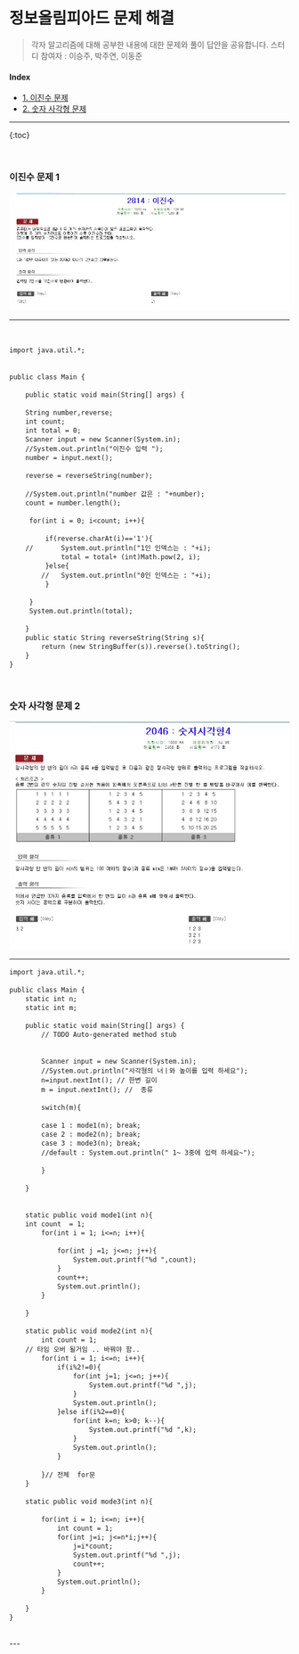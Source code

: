 # 정보올림피아드 문제 해결

> 각자 알고리즘에 대해 공부한 내용에 대한 문제와 풀이 답안을 공유합니다. 
> 스터디 참여자 : 이승주, 박주연, 이동준

#### Index
* [1. 이진수 문제](#ch-1)
* [2. 숫자 사각형 문제](#ch-2)

---

{:toc}


<br/>

### 이진수 문제 <a id="ch-1">1</a>
![사진](https://github.com/poketred12/AlgorithmSolution/blob/master/study_img/%EC%9D%B4%EC%A7%84%EC%88%98%EB%AC%B8%EC%A0%9C_2814.JPG?raw=true)

---

<br/>

```
import java.util.*;
 
 
public class Main {
     
    public static void main(String[] args) {
     
    String number,reverse;
    int count;
    int total = 0;
    Scanner input = new Scanner(System.in);
    //System.out.println("이진수 입력 "); 
    number = input.next();
     
    reverse = reverseString(number);
     
    //System.out.println("number 값은 : "+number);
    count = number.length();
      
     for(int i = 0; i<count; i++){
         
         if(reverse.charAt(i)=='1'){
    //       System.out.println("1인 인덱스는 : "+i);
             total = total+ (int)Math.pow(2, i);
         }else{
        //   System.out.println("0인 인덱스는 : "+i);
         }
         
     }
     System.out.println(total);
         
    }
    public static String reverseString(String s){
        return (new StringBuffer(s)).reverse().toString();
    }
}
```

<br/>

### 숫자 사각형 문제 <a id="ch-2">2</a>
![사진](https://github.com/poketred12/AlgorithmSolution/blob/master/study_img/%EC%88%AB%EC%9E%90%EC%82%AC%EA%B0%81%ED%98%95_2046.JPG?raw=true)

---

```
import java.util.*;
 
public class Main {
    static int n;
    static int m;
     
    public static void main(String[] args) {
        // TODO Auto-generated method stub
 
 
        Scanner input = new Scanner(System.in);
        //System.out.println("사각형의 너ㅣ와 높이를 입력 하세요");
        n=input.nextInt(); // 한변 길이
        m = input.nextInt(); //  종류
         
        switch(m){
         
        case 1 : mode1(n); break;
        case 2 : mode2(n); break;
        case 3 : mode3(n); break;
        //default : System.out.println(" 1~ 3중에 입력 하세요~");
         
        }
         
    }
         
 
    static public void mode1(int n){ 
    int count  = 1;
        for(int i = 1; i<=n; i++){
             
            for(int j =1; j<=n; j++){
                System.out.printf("%d ",count);
            }
            count++;
            System.out.println();
        }
         
    }
         
    static public void mode2(int n){
        int count = 1;
    // 타임 오버 될거임 .. 바꿔야 함..
        for(int i = 1; i<=n; i++){
            if(i%2!=0){
                for(int j=1; j<=n; j++){
                    System.out.printf("%d ",j);
                }
                System.out.println();
            }else if(i%2==0){
                for(int k=n; k>0; k--){
                    System.out.printf("%d ",k);
                }
                System.out.println();
            }
             
        }// 전체  for문
    }
     
    static public void mode3(int n){
         
        for(int i = 1; i<=n; i++){
            int count = 1;
            for(int j=i; j<=n*i;j++){
                j=i*count;
                System.out.printf("%d ",j);
                count++;
            }
            System.out.println();
        }
         
    }
}
```

<br/>
---
